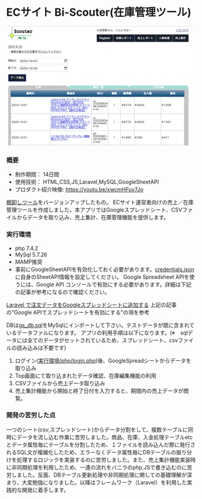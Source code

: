 # ECサイト Bi-Scouter(在庫管理ツール)

[![IMAGE ALT TEXT HERE](thumbnailImage.png)](https://youtu.be/xwcmHFuv7Jo)

### 概要
* 制作期間： 14日間
* 使用技術： HTML,CSS,JS,Laravel,MySQL,GoogleSheetAPI
* プロダクト紹介映像: https://youtu.be/xwcmHFuv7Jo

[棚卸しツール](https://github.com/worldwideweb13/stock-cal)をバージョンアップしたもの。
ECサイト運営者向けの売上／在庫管理ツールを作成しました。本アプリではGoogleスプレッドシート、CSVファイルからデータを取り込み、売上集計、在庫管理機能を提供します。

### 実行環境
* php 7.4.2
* MySql 5.7.26
* MAMP推奨
* 事前にGoogleSheetAPIを有効化しておく必要があります。[credentials.json](https://github.com/worldwideweb13/Bi-Scouter/blob/b16eddf92b9f48a0b005e68a98b30c68e5300d14/credentials.json)に自身のSheetAPI情報を設定してください。  Google Spreadsheet APIを使うには、Google API コンソールで有効にする必要があります。詳細は下記の記事が参考になるので確認ください。

[Laravel で注文データをGoogleスプレッドシートに追加する](https://blog.capilano-fw.com/?p=1816)
上記の記事の"Google APIでスプレッドシートを有効にする"の項を参考

DBは[gs_db.sql](gs_db.sql)をMySqlにインポートして下さい。テストデータが既に含まれているデータファルになります。
アプリの利用手順は以下になります。(※　sqlデータには全てのデータがセットされているため、スプレッドシート、csvファイルの読み込みは不要です)
1. ログイン([実行環境/php/login.php](php/login.php))後、GoogleSpreadシートからデータを取り込み
2. Top画面にて取り込まれたデータ確認、在庫編集機能の利用
3. CSVファイルから売上データ取り込み
4. 売上集計機能から開始と終了日付を入力すると、期間内の売上データが閲覧。

### 開発の苦労した点
一つのシート(csv,スプレッドシート)からデータ分割をして、複数テーブルに同時にデータを流し込む作業に苦労しました。商品、在庫、入金処理テーブルetcとデータ属性毎にテーブルを分割したため、１ファイルを読み込んだ際に発行されるSQL文が複雑化したため、エラーなくデータ属性毎にDBテーブルの振り分けを処理するロジックを実装するのに苦労しました。また、売上集計機能実装時に非同期処理を利用したため、一連の流れをバニラのphp,JSで書き込むのに苦労しました。反面、DBテーブル更新処理や非同期処理に関しての基礎理解が深まり、大変勉強になりました。以降はフレームワーク（Laravel）を利用した実践的な開発に着手します。
